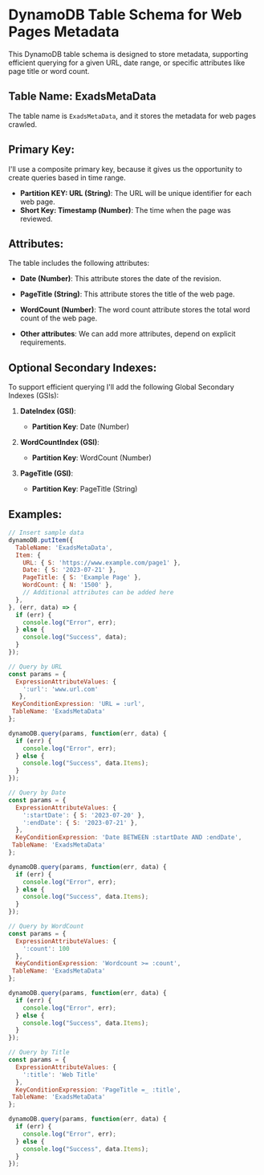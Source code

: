 # DynamoDB Table Schema for Web Pages Metadata

This DynamoDB table schema is designed to store metadata, supporting efficient querying for a given URL, date range, or specific attributes like page title or word count.

## Table Name: ExadsMetaData

The table name is `ExadsMetaData`, and it stores the metadata for web pages crawled.

## Primary Key:

I'll use a composite primary key, because it gives us the opportunity to create queries based in time range.

- **Partition KEY: URL (String)**: The URL will be unique identifier for each web page.
- **Short Key: Timestamp (Number)**: The time when the page was reviewed.


## Attributes:

The table includes the following attributes:

- **Date (Number)**: This attribute stores the date of the revision.

- **PageTitle (String)**: This attribute stores the title of the web page.

- **WordCount (Number)**: The word count attribute stores the total word count of the web page.

- **Other attributes**: We can add more attributes, depend on explicit requirements.

## Optional Secondary Indexes:

To support efficient querying I'll add the following Global Secondary Indexes (GSIs):

1. **DateIndex (GSI)**:
   - **Partition Key**: Date (Number)

2. **WordCountIndex (GSI)**:
   - **Partition Key**: WordCount (Number)

3. **PageTitle (GSI)**:
   - **Partition Key**: PageTitle (String)


## Examples:

```javascript
// Insert sample data
dynamoDB.putItem({
  TableName: 'ExadsMetaData',
  Item: {
    URL: { S: 'https://www.example.com/page1' },
    Date: { S: '2023-07-21' },
    PageTitle: { S: 'Example Page' },
    WordCount: { N: '1500' },
    // Additional attributes can be added here
  },
}, (err, data) => {
  if (err) {
    console.log("Error", err);
  } else {
    console.log("Success", data);
  }
});

// Query by URL
const params = {
  ExpressionAttributeValues: {
    ':url': 'www.url.com'
   },
 KeyConditionExpression: 'URL = :url',
 TableName: 'ExadsMetaData'
};

dynamoDB.query(params, function(err, data) {
  if (err) {
    console.log("Error", err);
  } else {
    console.log("Success", data.Items);
  }
});

// Query by Date
const params = {
  ExpressionAttributeValues: {
    ':startDate': { S: '2023-07-20' },
    ':endDate': { S: '2023-07-21' },
  },
  KeyConditionExpression: 'Date BETWEEN :startDate AND :endDate',
 TableName: 'ExadsMetaData'
};

dynamoDB.query(params, function(err, data) {
  if (err) {
    console.log("Error", err);
  } else {
    console.log("Success", data.Items);
  }
});

// Query by WordCount
const params = {
  ExpressionAttributeValues: {
    ':count': 100
  },
  KeyConditionExpression: 'Wordcount >= :count',
 TableName: 'ExadsMetaData'
};

dynamoDB.query(params, function(err, data) {
  if (err) {
    console.log("Error", err);
  } else {
    console.log("Success", data.Items);
  }
});

// Query by Title
const params = {
  ExpressionAttributeValues: {
    ':title': 'Web Title'
  },
  KeyConditionExpression: 'PageTitle =_ :title',
 TableName: 'ExadsMetaData'
};

dynamoDB.query(params, function(err, data) {
  if (err) {
    console.log("Error", err);
  } else {
    console.log("Success", data.Items);
  }
});

```
